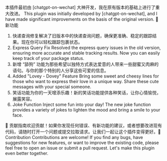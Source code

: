 本插件最初由 [chatgpt-on-wechat] 大神开发，我在原有版本的基础上进行了重大改进。​
This plugin was initially developed by [chatgpt-on-wechat], and I have made significant improvements on the basis of the original version.​
🚀 新功能​
1. 快递查询修复​
解决了旧版本中的快递查询问题，确保更准确、稳定的跟踪结果。现在你可以轻松跟踪包裹状态。​
1. Express Query Fix​
Resolved the express query issues in the old version, ensuring more accurate and stable tracking results. Now you can easily keep track of your package status.​
2. 新增 “舔狗” 功能​
为那些希望以独特方式表达爱意的人带来一些甜蜜又肉麻的语句。与你的那个特别的人分享这些可爱的信息。​
2. Added "Lovey - Dovey" Feature​
Bring some sweet and cheesy lines for those who want to express their love in a unique way. Share these cute messages with your special someone.​
3. 笑话功能​
为你的一天增添乐趣！新的笑话功能提供各种笑话，让你心情愉悦，展露笑容。​
3. Joke Function​
Inject some fun into your day! The new joke function provides a variety of jokes to lighten the mood and bring a smile to your face.​

🤝 贡献指南​
欢迎贡献！如果你发现任何错误、有新功能的建议，或者想要改进现有代码，请随时打开一个问题或提交拉取请求。让我们一起让这个插件变得更好。​
🤝 Contribution​
Contributions are welcome! If you find any bugs, have suggestions for new features, or want to improve the existing code, please feel free to open an issue or submit a pull request. Let's make this plugin even better together.​
